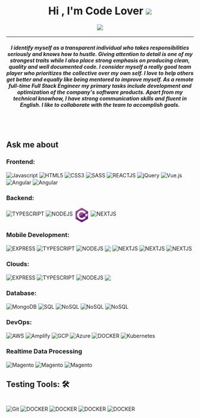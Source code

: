 <h1 align="center">Hi , I'm Code Lover <img src="https://media.giphy.com/media/hvRJCLFzcasrR4ia7z/giphy.gif" width="35"></h1>
<p align="center">
  <a href="https://github.com/DenverCoder1/readme-typing-svg"><a href="https://git.io/typing-svg"><img src="https://readme-typing-svg.demolab.com?font=Fira+Code&pause=1000&width=435&lines=Full+stack+Engineer;Frontend+Engineer;Backend+Engineer;Devops++Engineer;&center=true&width=500&height=50"></a>
</p>
<hr/>
<h5 align="center">I identify myself as a transparent individual who takes responsibilities seriously and knows how to hustle. Giving attention to detail is one of my strongest traits while I also place strong emphasis on producing clean, quality and well documented code. I consider myself a really good team player who prioritizes the collective over my own self. I love to help others get better and equally like being mentored to improve myself. As a remote full-time Full Stack Engineer my primary tasks include development and optimization of the company's software products. Apart from my technical knowhow, I have strong communication skills and fluent in English. I like to collaborate with the team to accomplish goals.
</h5>
<br/>

<br/>

<h5>

<h2 >  Ask me about </h2>
<!-- 	<div align="center">
<img align="right" alt="GIF" src="https://media2.giphy.com/media/qgQUggAC3Pfv687qPC/giphy.gif?cid=790b761152eb846fc54d8be562e00795b8a367e2e165e292&rid=giphy.gif&ct=g" height="350" width="320" /> -->
	
<h3>Frontend:</h3><div style="display: inline-block">
    <img align="center" alt="Javascript" src="https://img.shields.io/badge/JavaScript-F7DF1E?style=for-the-badge&logo=javascript&logoColor=black" />
    <img align="center" alt="HTML5" src="https://img.shields.io/badge/HTML5-E34F26?style=for-the-badge&logo=html5&logoColor=white" />
    <img align="center" alt="CSS3" src="https://img.shields.io/badge/CSS3-1572B6?style=for-the-badge&logo=css3&logoColor=white" />
    <img align="center" alt="SASS" src="https://img.shields.io/badge/Sass-CC6699?style=for-the-badge&logo=sass&logoColor=white" />
    <img align="center" alt="REACTJS" src="https://img.shields.io/badge/React-20232A?style=for-the-badge&logo=react&logoColor=61DAFB" />
    <img align="center" alt="jQuery" src="https://img.shields.io/badge/jquery-%230769AD.svg?style=for-the-badge&logo=jquery&logoColor=white" />
   <img align="center" alt="Vue.js" src="https://img.shields.io/badge/vuejs-%2335495e.svg?style=for-the-badge&logo=vuedotjs&logoColor=%234FC08D" />
   <img align="center" alt="Angular" src="https://img.shields.io/badge/angular-%23DD0031.svg?style=for-the-badge&logo=angular&logoColor=white" />
   <img align="center" alt="Angular" src="https://img.shields.io/badge/Express%20js-000000?style=for-the-badge&logo=express&logoColor=white" />
	
</div>
<h3>Backend:</h3> <div style="display: inline-block">
    <!-- <img align="center"alt="EXPRESS" src="https://img.shields.io/badge/express.js-%23404d59.svg?style=for-the-badge&logo=express&logoColor=%2361DAFB" />  -->
    <img align="center" alt="TYPESCRIPT" src="https://img.shields.io/badge/.NET-512BD4?style=for-the-badge&logo=dotnet&logoColor=white" />
    <img align="center" alt="NODEJS" src="https://img.shields.io/badge/Node.js-43853D?style=for-the-badge&logo=node.js&logoColor=white" />
    <img align="middle" src="https://raw.githubusercontent.com/devicons/devicon/master/icons/csharp/csharp-original.svg" alt="csharp" width="40" height="40"/>
    <img align="center" alt="NEXTJS" src="https://img.shields.io/badge/next.js-000000?style=for-the-badge&logo=nextdotjs&logoColor=white" />

</div> 
<h3>Mobile Development:</h3> <div style="display: inline-block">
  <img align="center"alt="EXPRESS" src="https://img.shields.io/badge/iOS-000000?style=for-the-badge&logo=ios&logoColor=white" /> 
  <img align="center" alt="TYPESCRIPT" src="https://img.shields.io/badge/Android-3DDC84?style=for-the-badge&logo=android&logoColor=white" />
  <img align="center" alt="NODEJS" src="https://img.shields.io/badge/Xamarin-3498DB?style=for-the-badge&logo=xamarin&logoColor=white" />
  <img align="center" src="https://img.shields.io/badge/Cordova-35434F?style=for-the-badge&logo=apache-cordova&logoColor=E8E8E8"/>
  <img align="center" alt="NEXTJS" src="https://img.shields.io/badge/React_Native-20232A?style=for-the-badge&logo=react&logoColor=61DAFB" />
  <img align="center" alt="NEXTJS" src="https://img.shields.io/badge/Flutter-02569B?style=for-the-badge&logo=flutter&logoColor=white" />
  <img align="center" alt="NEXTJS" src="https://img.shields.io/badge/Ionic-3880FF?style=for-the-badge&logo=ionic&logoColor=white" />
</div> 
<h3>Clouds:</h3> <div style="display: inline-block">
  <img align="center"alt="EXPRESS" src="https://img.shields.io/badge/Amazon_AWS-FF9900?style=for-the-badge&logo=amazonaws&logoColor=white" /> 
  <img align="center" alt="TYPESCRIPT" src="https://img.shields.io/badge/Azure_DevOps-0078D7?style=for-the-badge&logo=azure-devops&logoColor=white" />
  <img align="center" alt="NODEJS" src="https://img.shields.io/badge/Google_Cloud-4285F4?style=for-the-badge&logo=google-cloud&logoColor=white" />
  <img align="center" src="https://img.shields.io/badge/Alibaba_Cloud-FF6A00?style=for-the-badge&logo=alibabacloud&logoColor=white"/>
</div> 
<h3>Database:</h3>  <div style="display: inline-block">
  <img align="center"alt="MongoDB" src="https://img.shields.io/badge/MongoDB-%234ea94b.svg?style=for-the-badge&logo=mongodb&logoColor=white" />
	<img align="center"alt="SQL" src="https://img.shields.io/badge/mysql-%2300f.svg?style=for-the-badge&logo=mysql&logoColor=blue" /> 
	<img align="center"alt="NoSQL" src="https://img.shields.io/badge/Oracle-F80000?style=for-the-badge&logo=oracle&logoColor=black" /> 
	<img align="center"alt="NoSQL" src="https://img.shields.io/badge/PostgreSQL-316192?style=for-the-badge&logo=postgresql&logoColor=white" /> 
	<img align="center"alt="NoSQL" src="https://img.shields.io/badge/MariaDB-003545?style=for-the-badge&logo=mariadb&logoColor=white" /> 

</div> 

<h3>DevOps:</h3>  <div style="display: inline-block">
    <img align="center" alt="AWS" src="https://img.shields.io/badge/AWS-%23FF9900.svg?style=for-the-badge&logo=amazon-aws&logoColor=white" />
    <img align="center" alt="Amplify" src="https://img.shields.io/badge/Jenkins-D24939?style=for-the-badge&logo=Jenkins&logoColor=white" />
    <img align="center"alt="GCP" src="https://img.shields.io/badge/GCP-%234285F4.svg?style=for-the-badge&logo=google-cloud&logoColor=white" />
    <img align="center"alt="Azure" src="https://img.shields.io/badge/azure-%230072C6.svg?style=for-the-badge&logo=microsoftazure&logoColor=white" /> 
    <!-- <img align="center"alt="DO" src="https://img.shields.io/badge/DO-%23E0234E.svg?style=for-the-badge&logo=DO&logoColor=white" />  -->
    <!-- <img align="center"alt="CI/CD" src="https://img.shields.io/badge/CI/CD-316192?style=for-the-badge&logo=CI/CD&logoColor=white" />   -->
    <img align="center"alt="DOCKER" src="https://img.shields.io/badge/Docker-2CA5E0?style=for-the-badge&logo=docker&logoColor=white" />
    <img align="center"alt="Kubernetes" src="https://img.shields.io/badge/kubernetes-%23326ce5.svg?style=for-the-badge&logo=kubernetes&logoColor=white" />   
    <!-- <img align="center"alt="Terraform" src="https://img.shields.io/badge/terraform-%235835CC.svg?style=for-the-badge&logo=terraform&logoColor=white" />  -->
</div>  </h5>
<br>
<h3>Realtime Data Processing</h3> <div style="display: inline-block" >
  <img align="center" alt="Magento" src="https://img.shields.io/badge/rabbitmq-%23FF6600.svg?&style=for-the-badge&logo=rabbitmq&logoColor=white" />       
  <img align="center" alt="Magento" src="https://img.shields.io/badge/Apache_Spark-FFFFFF?style=for-the-badge&logo=apachespark&logoColor=#E35A16" />       
  <img align="center" alt="Magento" src=" 	https://img.shields.io/badge/Apache_Kafka-231F20?style=for-the-badge&logo=apache-kafka&logoColor=white" />       
  <!-- <img align="center" alt="Magento" src="https://img.shields.io/badge/rabbitmq-%23FF6600.svg?&style=for-the-badge&logo=rabbitmq&logoColor=white" />       
  <img align="center" alt="Magento" src="https://img.shields.io/badge/rabbitmq-%23FF6600.svg?&style=for-the-badge&logo=rabbitmq&logoColor=white" />        -->
</div> 
<br>
<h2 style="display: inline-block" align='center'>Testing Tools: 🛠 </h2>

<div style="display: inline-block" align='center'><br />
    <img align="center" alt="Git" src="https://img.shields.io/badge/Postman-FF6C37?style=for-the-badge&logo=Postman&logoColor=white" />
    <img align="center"alt="DOCKER" src="https://img.shields.io/badge/Selenium-43B02A?style=for-the-badge&logo=Selenium&logoColor=white" /> 
    <img align="center"alt="DOCKER" src="https://img.shields.io/badge/Puppeteer-40B5A4?style=for-the-badge&logo=Puppeteer&logoColor=white" />
    <img align="center"alt="DOCKER" src="https://img.shields.io/badge/Apache-D22128?style=for-the-badge&logo=Apache&logoColor=white" /> 
    <img align="center"alt="DOCKER" src="https://img.shields.io/badge/Apache-D22128?style=for-the-badge&logo=Apache&logoColor=white" /> 
</div>
